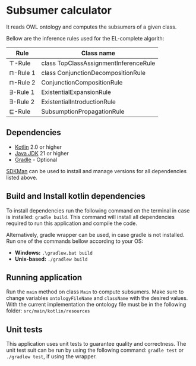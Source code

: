 # Subsumer calculator

It reads OWL ontology and computes the subsumers of a given class.

Bellow are the inference rules used for the EL-complete algorith:

| Rule      | Class name                            |
|-----------|---------------------------------------|
| ⊤-Rule	   | class TopClassAssignmentInferenceRule |
| ⊓-Rule 1	 | class ConjunctionDecompositionRule    |
| ⊓-Rule 2	 | ConjunctionCompositionRule            |
| ∃-Rule 1	 | ExistentialExpansionRule              |
| ∃-Rule 2	 | ExistentialIntroductionRule           |
| ⊑-Rule	   | SubsumptionPropagationRule            |

## Dependencies

- [Kotlin](https://kotlinlang.org/) 2.0 or higher
- [Java JDK](https://www.oracle.com/java/technologies/downloads/) 21 or higher
- [Gradle](https://gradle.org/) - Optional

[SDKMan](https://sdkman.io/) can be used to install and manage versions for all dependencies listed above.

## Build and Install kotlin dependencies

To install dependencies run the following command on the terminal in case is installed: `gradle build`. This command
will install all dependencies required to run this application and compile the code.

Alternatively, gradle wrapper can be used, in case gradle is not installed. Run one of the commands bellow according to
your OS:

- **Windows:** `.\gradlew.bat build`
- **Unix-based:** `./gradlew build`

## Running application

Run the `main` method on class `Main` to compute subsumers. Make sure to change variables `ontologyFileName`
and `className` with the desired values. With the current implementation the ontology file must be in the following
folder: `src/main/kotlin/resources`

## Unit tests

This application uses unit tests to guarantee quality and correctness. The unit test suit can be run by using the
following command: `gradle test` or `./gradlew test`, if using the wrapper. 